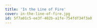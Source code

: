 ```yaml
---
title: 'In the Line of Fire'
cover: in-the-line-of-fire.jpg
id: 5f7a01c5-ee3f-402b-a1fe-754fdf34f3a0
---
```

